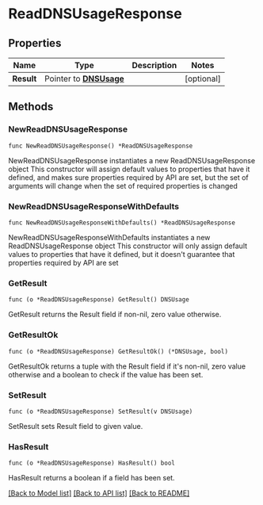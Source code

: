 # ReadDNSUsageResponse

## Properties

Name | Type | Description | Notes
------------ | ------------- | ------------- | -------------
**Result** | Pointer to [**DNSUsage**](DNSUsage.md) |  | [optional] 

## Methods

### NewReadDNSUsageResponse

`func NewReadDNSUsageResponse() *ReadDNSUsageResponse`

NewReadDNSUsageResponse instantiates a new ReadDNSUsageResponse object
This constructor will assign default values to properties that have it defined,
and makes sure properties required by API are set, but the set of arguments
will change when the set of required properties is changed

### NewReadDNSUsageResponseWithDefaults

`func NewReadDNSUsageResponseWithDefaults() *ReadDNSUsageResponse`

NewReadDNSUsageResponseWithDefaults instantiates a new ReadDNSUsageResponse object
This constructor will only assign default values to properties that have it defined,
but it doesn't guarantee that properties required by API are set

### GetResult

`func (o *ReadDNSUsageResponse) GetResult() DNSUsage`

GetResult returns the Result field if non-nil, zero value otherwise.

### GetResultOk

`func (o *ReadDNSUsageResponse) GetResultOk() (*DNSUsage, bool)`

GetResultOk returns a tuple with the Result field if it's non-nil, zero value otherwise
and a boolean to check if the value has been set.

### SetResult

`func (o *ReadDNSUsageResponse) SetResult(v DNSUsage)`

SetResult sets Result field to given value.

### HasResult

`func (o *ReadDNSUsageResponse) HasResult() bool`

HasResult returns a boolean if a field has been set.


[[Back to Model list]](../README.md#documentation-for-models) [[Back to API list]](../README.md#documentation-for-api-endpoints) [[Back to README]](../README.md)


